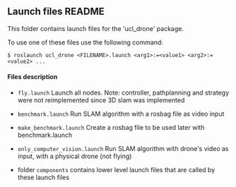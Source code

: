 ## Launch files README

This folder contains launch files for the 'ucl_drone' package.

To use one of these files use the following command:
```
$ roslaunch ucl_drone <FILENAME>.launch <arg1>:=<value1> <arg2>:=<value2> ...
```
#### Files description

 * `fly.launch` Launch all nodes. Note: controller, pathplanning and strategy were not reimplemented since 3D slam was implemented
 * `benchmark.launch` Run SLAM algorithm with a rosbag file as video input
 * `make_benchmark.launch` Create a rosbag file to be used later with benchmark.launch
 * `only_computer_vision.launch` Run SLAM algorithm with drone's video as input, with a physical drone (not flying)


* folder `components` contains lower level launch files that are called by these launch files 
